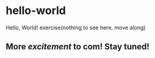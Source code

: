 # hello-world
Hello, World! exercise(nothing to see here, move along)
## More *excitement* to com! Stay tuned!
